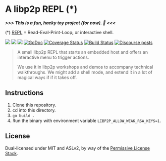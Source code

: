 # A libp2p REPL (*)

***>>> This is a fun, hacky toy project (for now). 🎈 <<<***

(*) [REPL](https://en.wikipedia.org/wiki/Read%E2%80%93eval%E2%80%93print_loop) = Read-Eval-Print-Loop, or interactive shell.

[![](https://img.shields.io/badge/made%20by-Protocol%20Labs-blue.svg?style=flat-square)](https://protocol.ai)
[![](https://img.shields.io/badge/project-libp2p-yellow.svg?style=flat-square)](https://libp2p.io/)
[![](https://img.shields.io/badge/freenode-%23libp2p-yellow.svg?style=flat-square)](http://webchat.freenode.net/?channels=%23libp2p)
[![GoDoc](https://godoc.org/github.com/libp2p/repl?status.svg)](https://godoc.org/github.com/libp2p/repl)
[![Coverage Status](https://coveralls.io/repos/github/libp2p/repl/badge.svg?branch=master)](https://coveralls.io/github/libp2p/repl?branch=master)
[![Build Status](https://travis-ci.com/libp2p/repl.svg?branch=master)](https://travis-ci.com/libp2p/repl)
[![Discourse posts](https://img.shields.io/discourse/https/discuss.libp2p.io/posts.svg)](https://discuss.libp2p.io)

> A small libp2p REPL that starts an embedded host and offers an interactive
> menu to trigger actions.
> 
> We use it in libp2p workshops and demos to accompany
> technical walkthroughs. We might add a shell mode, and extend it in a lot of
> magical ways if if it takes off.

## Instructions

1. Clone this repository.
2. cd into this directory.
3. `go build .`
4. Run the binary with environment variable `LIBP2P_ALLOW_WEAK_RSA_KEYS=1`.

## License

Dual-licensed under MIT and ASLv2, by way of the [Permissive License Stack](https://protocol.ai/blog/announcing-the-permissive-license-stack/).
